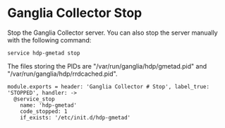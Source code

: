 
# Ganglia Collector Stop

Stop the Ganglia Collector server. You can also stop the server manually with
the following command:

```
service hdp-gmetad stop
```

The files storing the PIDs are "/var/run/ganglia/hdp/gmetad.pid" and
"/var/run/ganglia/hdp/rrdcached.pid".

    module.exports = header: 'Ganglia Collector # Stop', label_true: 'STOPPED', handler: ->
      @service_stop
        name: 'hdp-gmetad'
        code_stopped: 1
        if_exists: '/etc/init.d/hdp-gmetad'
